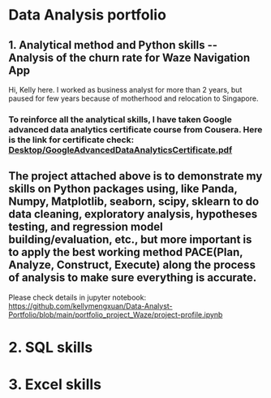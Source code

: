 # Data Analysis portfolio 

## 1. Analytical method and Python skills -- Analysis of the churn rate for Waze Navigation App

Hi, Kelly here. I worked as business analyst for more than 2 years, but paused for few years because of motherhood and relocation to Singapore.

### To reinforce all the analytical skills, I have taken Google advanced data analytics certificate course from Cousera. Here is the link for certificate check: [Desktop/GoogleAdvancedDataAnalyticsCertificate.pdf](https://github.com/kellymengxuan/Data-Analyst-Portfolio/blob/main/Desktop/GoogleAdvancedDataAnalyticsCertificate.pdf)

## The project attached above is to demonstrate my skills on Python packages using, like Panda, Numpy, Matplotlib, seaborn, scipy, sklearn to do data cleaning, exploratory analysis, hypotheses testing, and regression model building/evaluation, etc., but more important is to apply the best working method PACE(Plan, Analyze, Construct, Execute) along the process of analysis to make sure everything is accurate. 

Please check details in jupyter notebook: https://github.com/kellymengxuan/Data-Analyst-Portfolio/blob/main/portfolio_project_Waze/project-profile.ipynb

# 2. SQL skills 
# 3. Excel skills
